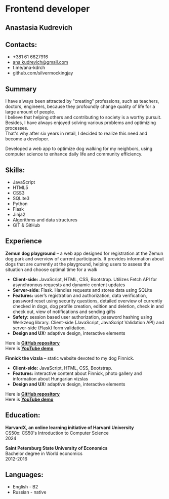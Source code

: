 # Frontend developer

## Anastasia Kudrevich
## Contacts:
* +381 61 6627916  
* ana.kudrevich@gmail.com 
* t.me/ana-kdrch 
* github.com/silvermockingjay 

## Summary
I have always been attracted by "creating" professions, such as teachers, doctors, engineers, because they profoundly change quality of life for a large amount of people.  
I believe that helping others and contributing to society is a worthy pursuit. 
Besides, I have always enjoyed solving various problems and optimizing processes.   
That's why after six years in retail, I decided to realize this need and become a developer.

Developed a web app to optimize dog walking for my neighbors, using computer science to enhance daily life and community efficiency.

## Skills:
* JavaScript
* HTML5
* CSS3
* SQLite3
* Python
* Flask
* Jinja2
* Algorithms and data structures
* GIT & GitHub

## Experience
**Zemun dog playground** – a web app designed for registration at the Zemun dog park and overview of current participants. 
It provides information about dogs that are currently at the playground, helping users to assess the situation and choose optimal time for a walk 

* **Client-side:** JavaScript, HTML, CSS, Bootstrap. Utilizes Fetch API for asynchronous requests and dynamic content updates 
* **Server-side:** Flask. Handles requests and stores data using SQLite
* **Features:** user’s registration and authorization, data verification, password reset using security questions, detailed overview of currently checked in dogs, dog profile creation, edition and deletion, check in and check out, view of notifications and sending gifts 
* **Safety:** session based user authorization, password hashing using Werkzeug library. Client-side (JavaScript, JavaScript Validation API) and server-side (Flask) form validation. 
* **Design and UX:** adaptive design, interactive elements

Here is **[GitHub repository](https://github.com/me50/silvermockingjay/tree/cs50/problems/2024/x/project)**  
Here is **[YouTube demo](https://www.youtube.com/watch?v=wMdfZMkByws)** 

**Finnick the vizsla** – static website devoted to my dog Finnick.
* **Client-side:** JavaScript, HTML, CSS, Bootstrap.  
* **Features:** interactive content about Finnick, photo gallery and information about Hungarian vizslas 
* **Design and UX:** adaptive design, interactive elements

Here is **[GitHub repository](https://github.com/me50/silvermockingjay/tree/cs50/problems/2024/x/homepage)**  
Here is **[YouTube demo](https://www.youtube.com/watch?v=xZ_50d0qXcA)**

## Education:
**HarvardX, an online learning initiative of Harvard University**  
CS50x: CS50's Introduction to Computer Science  
2024

**Saint Petersburg State University of Economics**  
Bachelor degree in World economics  
2012-2016

## Languages:
* English - B2
* Russian - native